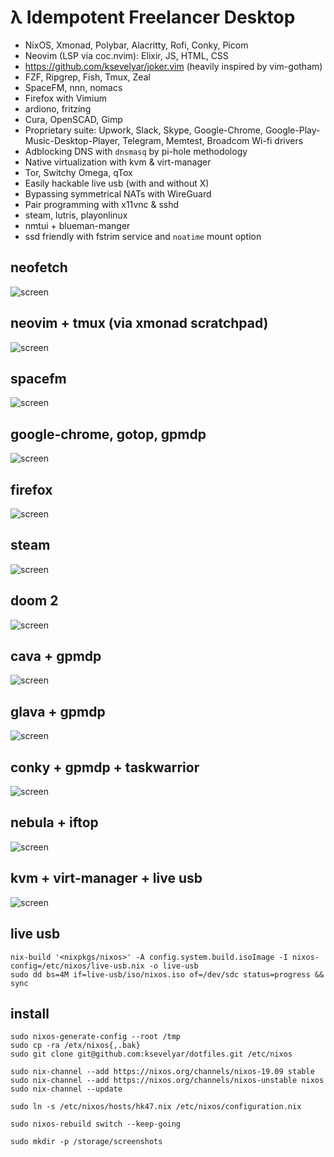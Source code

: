 # λ Idempotent Freelancer Desktop 

* NixOS, Xmonad, Polybar, Alacritty, Rofi, Conky, Picom
* Neovim (LSP via coc.nvim): Elixir, JS, HTML, CSS
* https://github.com/ksevelyar/joker.vim (heavily inspired by vim-gotham)
* FZF, Ripgrep, Fish, Tmux, Zeal
* SpaceFM, nnn, nomacs
* Firefox with Vimium
* ardiono, fritzing
* Cura, OpenSCAD, Gimp
* Proprietary suite: Upwork, Slack, Skype, Google-Chrome, Google-Play-Music-Desktop-Player, Telegram, Memtest, Broadcom Wi-fi drivers
* Adblocking DNS with `dnsmasq` by pi-hole methodology
* Native virtualization with kvm & virt-manager
* Tor, Switchy Omega, qTox 
* Easily hackable live usb (with and without X)
* Bypassing symmetrical NATs with WireGuard
* Pair programming with x11vnc & sshd
* steam, lutris, playonlinux
* nmtui + blueman-manger 
* ssd friendly with fstrim service and `noatime` mount option

## neofetch

![screen](https://i.imgur.com/HU6YF0L.png)

## neovim + tmux (via xmonad scratchpad)

![screen](https://i.imgur.com/z95oCew.png)

## spacefm

![screen](https://i.imgur.com/h2nnCWM.png)

## google-chrome, gotop, gpmdp

![screen](https://i.imgur.com/wiIFOdI.png)

## firefox

![screen](https://i.imgur.com/BYpqCbi.png)

## steam

![screen](https://i.imgur.com/GxNoW6l.png)

## doom 2

![screen](https://i.imgur.com/xXcIXu0.png)

## cava + gpmdp

![screen](https://i.imgur.com/Yvq668e.png)

## glava + gpmdp

![screen](https://i.imgur.com/E1Z5XFo.png)

## conky + gpmdp + taskwarrior

![screen](https://i.imgur.com/fWKORz4.png)

## nebula + iftop

![screen](https://i.imgur.com/V99iRiB.png)

## kvm + virt-manager + live usb

![screen](https://i.imgur.com/1n0SWwG.png)

## live usb

```
nix-build '<nixpkgs/nixos>' -A config.system.build.isoImage -I nixos-config=/etc/nixos/live-usb.nix -o live-usb
sudo dd bs=4M if=live-usb/iso/nixos.iso of=/dev/sdc status=progress && sync
```

## install

```
sudo nixos-generate-config --root /tmp
sudo cp -ra /etx/nixos{,.bak}
sudo git clone git@github.com:ksevelyar/dotfiles.git /etc/nixos

sudo nix-channel --add https://nixos.org/channels/nixos-19.09 stable
sudo nix-channel --add https://nixos.org/channels/nixos-unstable nixos
sudo nix-channel --update

sudo ln -s /etc/nixos/hosts/hk47.nix /etc/nixos/configuration.nix

sudo nixos-rebuild switch --keep-going

sudo mkdir -p /storage/screenshots
```
